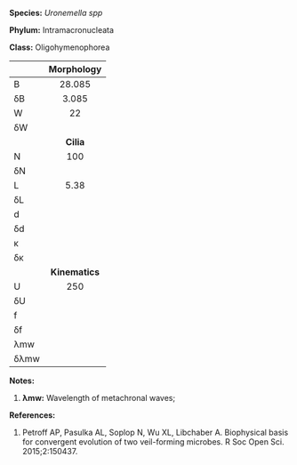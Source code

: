 **Species:** *Uronemella spp*

**Phylum:** Intramacronucleata

**Class:** Oligohymenophorea

|      | **Morphology** |
| :--- | :------------: |
| B    | 28.085 |
| δB   | 3.085 |
| W    | 22 |
| δW   |  |
|      | **Cilia** |
| N    | 100 |
| δN   |  |
| L    | 5.38 |
| δL   |  |
| d    |  |
| δd   |  |
| κ    |  |
| δκ   |  |
|      | **Kinematics** |
| U    | 250 |
| δU   |  |
| f    |  |
| δf   |  |
| λmw  |  |
| δλmw |  |

**Notes:**

1. **λmw:** Wavelength of metachronal waves;

**References:**

1. Petroff AP, Pasulka AL, Soplop N, Wu XL, Libchaber A.  Biophysical basis for convergent evolution of two veil-forming microbes.  R Soc Open Sci. 2015;2:150437.
